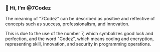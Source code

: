 ### 👋 Hi, I’m @7Codez

The meaning of "7Codez" can be described as positive and reflective of concepts such as success, professionalism, and innovation.

This is due to the use of the number 7, which symbolizes good luck and perfection, and the word "Codez", which means coding and encryption, representing skill, innovation, and security in programming operations.
